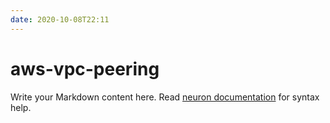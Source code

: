 ```yaml
---
date: 2020-10-08T22:11
---
```


# aws-vpc-peering

Write your Markdown content here. Read [neuron documentation](https://neuron.zettel.page/2011404.html) for syntax help.

